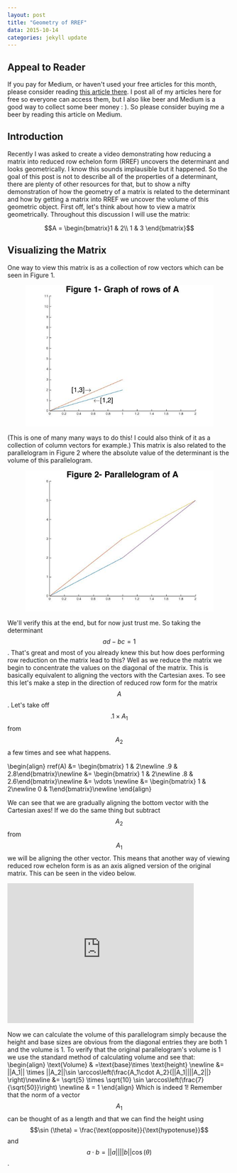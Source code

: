 ```yaml
---
layout: post
title: "Geometry of RREF"
data: 2015-10-14
categories: jekyll update
---
```


<head>
  <script type="text/javascript"
          src="http://cdn.mathjax.org/mathjax/latest/MathJax.js?config=TeX-AMS-MML_HTMLorMML">
  </script>
</head>

## **Appeal to Reader**
If you pay for Medium, or haven't used your free articles for this month, please consider reading <a href="https://towardsdatascience.com/visualizing-gaussian-elimination-6cb6fdb59475">this article there</a>.  I post all of my articles here for free so everyone can access them, but I also like beer and Medium is a good way to collect some beer money : ). So please consider buying me a beer by reading this article on Medium.


## **Introduction**
Recently I was asked to create a video demonstrating how reducing a matrix into reduced row
echelon form (RREF) uncovers the determinant and looks geometrically.  I know this sounds
implausible but it happened.  So the goal of this post is not to describe all of the properties of a determinant,
there are plenty of other resources for that, but to show a nifty demonstration of how the geometry
of a matrix is related to the determinant and how by getting a matrix into RREF we uncover
the volume of this geometric object.  First off, let's think about how to view a matrix geometrically.
Throughout this discussion I will use the matrix:

$$A = \begin{bmatrix}1 & 2\\ 1 & 3 \end{bmatrix}$$


## **Visualizing the Matrix**
One way to view this matrix is as a collection of row vectors which can be seen in Figure 1.

<figure class="half">
	<img src="/assets/Determinant_Figure_01.jpg">
</figure>

(This is one of many many ways to do this!  I could also think of it as a collection of column
vectors for example.)  This matrix is also related to the parallelogram in Figure 2 where
the absolute value of the determinant is the volume of this parallelogram.

<figure class="half">
	<img src="/assets/Determinant_Figure_02.jpg">
</figure>

We'll verify this at the end, but for now just trust me.  So taking the determinant $$ad - bc = 1$$.  That's great
and most of you already knew this but how does performing row reduction on the matrix lead to this?
Well as we reduce the matrix we begin to concentrate the values on the diagonal of the matrix.
This is basically equivalent to aligning the vectors with the Cartesian axes.  To see this
let's make a step in the direction of reduced row form for the matrix $$A$$.  Let's take off
$$.1 \times A_1$$ from $$A_2$$ a few times and see what happens.

\begin{align}
  rref(A) &= \begin{bmatrix} 1 & 2\newline .9 & 2.8\end{bmatrix}\newline
  &= \begin{bmatrix} 1 & 2\newline .8 & 2.6\end{bmatrix}\newline
  &= \vdots \newline
  &= \begin{bmatrix} 1 & 2\newline 0 & 1\end{bmatrix}\newline
\end{align}

We can see that we are gradually aligning the bottom vector with the Cartesian axes! If we
do the same thing but subtract $$A_2$$ from $$A_1$$ we will be aligning the other vector.
This means that another way of viewing reduced row echelon form is as an axis aligned version
of the original matrix.  This can be seen in the video below.


<iframe width="420" height="315" src="https://www.youtube.com/embed/3UPEkKyc96A" frameborder="0" allowfullscreen></iframe>

Now we can calculate the volume of this parallelogram simply because the height and base sizes
are obvious from the diagonal entries they are both 1 and the volume is 1. To
verify that the original parallelogram's volume is 1 we use the standard method of calculating
volume and see that:
\begin{align}
\text{Volume} & =\text{base}\times \text{height} \newline
  &= ||A_1|| \times ||A_2||\sin \arccos\left(\frac{A_1\cdot A_2}{||A_1||||A_2||} \right)\newline
  &= \sqrt{5} \times \sqrt{10} \sin \arccos\left(\frac{7}{\sqrt{50}}\right) \newline
  & = 1
 \end{align}
 Which is indeed 1!
Remember that the norm of a vector $$A_1$$ can be thought of as a length and that we can find
the height using $$\sin (\theta) = \frac{\text{opposite}}{\text{hypotenuse}}$$ and
$$a\cdot b = ||a||||b|| \cos(\theta)$$.
